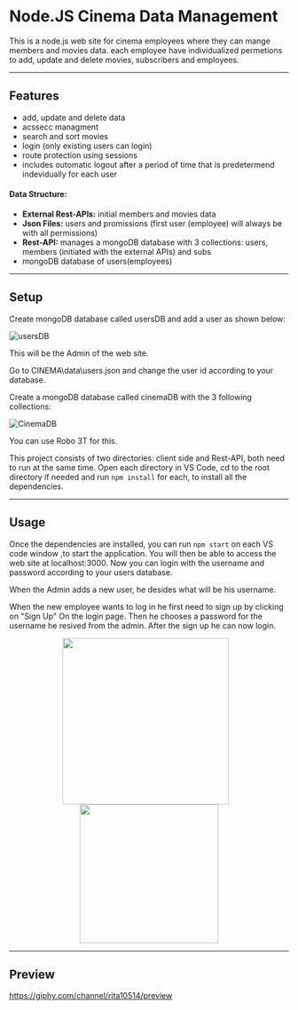 Node.JS Cinema Data Management
============
This is a node.js web site for cinema employees where they can mange members and movies data. each employee have individualized permetions to add, update and delete movies, subscribers and employees.

---

## Features
- add, update and delete data
- acssecc managment
- search and sort movies
- login (only existing users can login)
- route protection using sessions
- includes outomatic logout after a period of time that is predetermend indevidually for each user

#### Data Structure:
- **External Rest-APIs:** initial members and movies data
- **Json Files:** users and promissions (first user (employee) will always be with all permissions)
- **Rest-API:** manages a mongoDB database with 3 collections:
                users, members (initiated with the external APIs) and subs  
- mongoDB database of users(employees)                
---

## Setup
Create mongoDB database called usersDB and add a user as shown below:

![usersDB](https://i.imgur.com/rssibm1.png)

This will be the Admin of the web site.

Go to CINEMA\data\users.json and change the user id according to your database.

Create a mongoDB database called cinemaDB with the 3 following collections:

![CinemaDB](https://i.imgur.com/zlKjvhZ.png) 

You can use Robo 3T for this.

This project consists of two directories: client side and Rest-API, both need to run at the same time.
Open each directory in VS Code, cd to the root directory if needed and run `npm install` for each, to install all the dependencies.

---

## Usage
Once the dependencies are installed, you can run  `npm start` on each VS code window ,to start the application. You will then be able to access the web site at localhost:3000.
Now you can login with the username and password according to your users database. 

When the Admin adds a new user, he desides what will be his username. 

When the new employee wants to log in he first need to sign up by clicking on "Sign Up" On the login page. Then he chooses a password for the username he resived from the admin. After the sign up he can now login.

<div align="center">
  <img align=center height="300"  src="https://i.imgur.com/uNQQnEn.png">&nbsp &nbsp
  <img align=center height="250"  src="https://i.imgur.com/vwK8Qfu.png">
</div>

---

## Preview
https://giphy.com/channel/rita10514/preview


